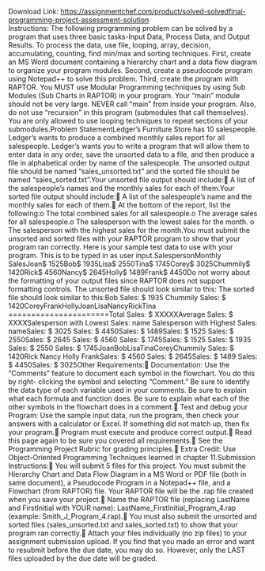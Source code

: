 Download Link: https://assignmentchef.com/product/solved-solvedfinal-programming-project-assessment-solution
<br>
Instructions: The following programming problem can be solved by a program that uses three basic tasks-Input Data, Process Data, and Output Results. To process the data, use file, looping, array, decision, accumulating, counting, find min/max and sorting techniques. First, create an MS Word document containing a hierarchy chart and a data flow diagram to organize your program modules. Second, create a pseudocode program using Notepad++ to solve this problem. Third, create the program with RAPTOR. You MUST use Modular Programming techniques by using Sub Modules (Sub Charts in RAPTOR) in your program. Your “main” module should not be very large. NEVER call “main” from inside your program. Also, do not use “recursion” in this program (submodules that call themselves). You are only allowed to use looping techniques to repeat sections of your submodules.Problem StatementLedger’s Furniture Store has 10 salespeople. Ledger’s wants to produce a combined monthly sales report for all salespeople. Ledger’s wants you to write a program that will allow them to enter data in any order, save the unsorted data to a file, and then produce a file in alphabetical order by name of the salespeople. The unsorted output file should be named “sales_unsorted.txt” and the sorted file should be named “sales_sorted.txt”.Your unsorted file output should include: A list of the salespeople’s names and the monthly sales for each of them.Your sorted file output should include: A list of the salespeople’s name and the monthly sales for each of them. At the bottom of the report, list the following:o The total combined sales for all salespeople.o The average sales for all salespeople.o The salesperson with the lowest sales for the month. o The salesperson with the highest sales for the month.You must submit the unsorted and sorted files with your RAPTOR program to show that your program ran correctly. Here is your sample test data to use with your program. This is to be typed in as user input.SalespersonMonthly SalesJoan$ 1525Bob$ 1935Lisa$ 2550Tina$ 1745Corey$ 3025Chummily$ 1420Rick$ 4560Nancy$ 2645Holly$ 1489Frank$ 4450Do not worry about the formatting of your output files since RAPTOR does not support formatting controls. The unsorted file should look similar to this: The sorted file should look similar to this:Bob Sales: $ 1935 Chummily Sales: $ 1420CoreyFrankHollyJoanLisaNancyRickTina ======================Total Sales: $ XXXXXAverage Sales: $ XXXXSalesperson with Lowest Sales: name Salesperson with Highest Sales: nameSales: $ 3025 Sales: $ 4450Sales: $ 1489Sales: $ 1525 Sales: $ 2550Sales: $ 2645 Sales: $ 4560 Sales: $ 1745Sales: $ 1525 Sales: $ 1935 Sales: $ 2550 Sales: $ 1745JoanBobLisaTinaCoreyChummily Sales: $ 1420Rick Nancy Holly FrankSales: $ 4560 Sales: $ 2645Sales: $ 1489 Sales: $ 4450Sales: $ 3025Other Requirements: Documentation: Use the “Comments” feature to document each symbol in the flowchart. You do this by right- clicking the symbol and selecting “Comment.” Be sure to identify the data type of each variable used in your comments. Be sure to explain what each formula and function does. Be sure to explain what each of the other symbols in the flowchart does in a comment. Test and debug your Program: Use the sample input data, run the program, then check your answers with a calculator or Excel. If something did not match up, then fix your program. Program must execute and produce correct output. Read this page again to be sure you covered all requirements. See the Programming Project Rubric for grading principles. Extra Credit: Use Object-Oriented Programming Techniques learned in chapter 11.Submission Instructions: You will submit 5 files for this project. You must submit the Hierarchy Chart and Data Flow Diagram in a MS Word or PDF file (both in same document), a Pseudocode Program in a Notepad++ file, and a Flowchart (from RAPTOR) file. Your RAPTOR file will be the .rap file created when you save your project. Name the RAPTOR file (replacing LastName and FirstInitial with YOUR name): LastName_FirstInitial_Program_4.rap (example: Smith_J_Program_4.rap). You must also submit the unsorted and sorted files (sales_unsorted.txt and sales_sorted.txt) to show that your program ran correctly. Attach your files individually (no zip files) to your assignment submission upload. If you find that you made an error and want to resubmit before the due date, you may do so. However, only the LAST files uploaded by the due date will be graded.